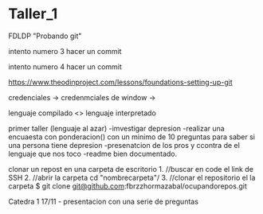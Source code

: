 # Taller_1
FDLDP "Probando git"

intento numero 3
hacer un commit

intento numero 4
hacer un commit

https://www.theodinproject.com/lessons/foundations-setting-up-git

credenciales -> credenmciales de window -> 

lenguaje compilado <> lenguaje interpretado 

primer taller (lenguaje al azar)
-imvestigar depresion
-realizar una encuaesta con ponderacion() con un minimo de 10 preguntas para saber si una persona tiene depresion 
-presenatcion de los pros y ccontra de el lenguaje que nos toco
-readme bien documentado.

clonar un repost en una carpeta de escritorio 
1.
//buscar en code el link de SSH
2.
//abrir  la carpeta
cd "nombrecarpeta"/
3.
//clonar el repositorio el la carpeta 
$ git clone git@github.com:fbrzzhormazabal/ocupandorepos.git

Catedra 1 17/11 - presentacion con una serie de preguntas 